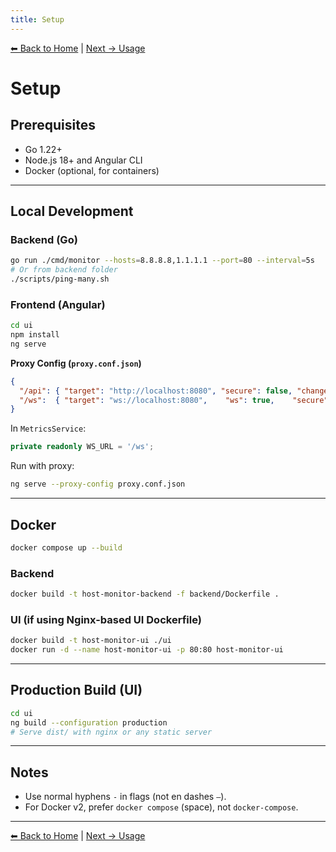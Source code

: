 ```yaml
---
title: Setup
---
```


[⬅ Back to Home](./) | [Next → Usage](usage.md)


# Setup

## Prerequisites

* Go 1.22+
* Node.js 18+ and Angular CLI
* Docker (optional, for containers)

---

## Local Development

### Backend (Go)

```bash
go run ./cmd/monitor --hosts=8.8.8.8,1.1.1.1 --port=80 --interval=5s
# Or from backend folder
./scripts/ping-many.sh
```

### Frontend (Angular)

```bash
cd ui
npm install
ng serve
```

**Proxy Config (`proxy.conf.json`)**

```json
{
  "/api": { "target": "http://localhost:8080", "secure": false, "changeOrigin": true, "logLevel": "debug" },
  "/ws":  { "target": "ws://localhost:8080",    "ws": true,    "secure": false, "changeOrigin": true, "logLevel": "debug" }
}
```

In `MetricsService`:

```ts
private readonly WS_URL = '/ws';
```

Run with proxy:

```bash
ng serve --proxy-config proxy.conf.json
```

---

## Docker

```bash
docker compose up --build
```

### Backend

```bash
docker build -t host-monitor-backend -f backend/Dockerfile .
```

### UI (if using Nginx-based UI Dockerfile)

```bash
docker build -t host-monitor-ui ./ui
docker run -d --name host-monitor-ui -p 80:80 host-monitor-ui
```

---

## Production Build (UI)

```bash
cd ui
ng build --configuration production
# Serve dist/ with nginx or any static server
```

---

## Notes

* Use normal hyphens `-` in flags (not en dashes `–`).
* For Docker v2, prefer `docker compose` (space), not `docker-compose`.

---

[⬅ Back to Home](./) | [Next → Usage](usage.md)
